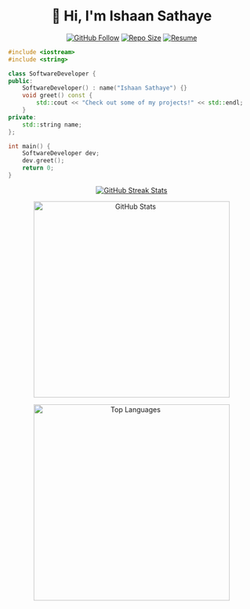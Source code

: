 <h1 align="center">👋 Hi, I'm Ishaan Sathaye</h1>

<p align="center">
  <a href="https://github.com/ishaansathaye"><img src="https://img.shields.io/github/followers/ishaansathaye?label=Follow&style=social&color=1DA1F2" alt="GitHub Follow"></a>
  <a href="https://github.com/ishaansathaye?tab=repositories"><img src="https://img.shields.io/github/repo-size/ishaansathaye/ishaansathaye?style=flat-square" alt="Repo Size"></a>
  <a href="https://ishaansathaye-resume.vercel.app"><img src="https://img.shields.io/badge/📄-Resume-blue?style=flat-square" alt="Resume"></a>
</p>

```cpp
#include <iostream>
#include <string>

class SoftwareDeveloper {
public:
    SoftwareDeveloper() : name("Ishaan Sathaye") {}
    void greet() const {
        std::cout << "Check out some of my projects!" << std::endl;
    }
private:
    std::string name;
};

int main() {
    SoftwareDeveloper dev;
    dev.greet();
    return 0;
}
```

<p align="center">
  <a href="https://github.com/ishaansathaye"><img src="https://streak-stats.demolab.com/?user=ishaansathaye&theme=dark&hide_border=true" alt="GitHub Streak Stats" /></a>
</p>
<p align="center">
  <img src="https://github-readme-stats.vercel.app/api?username=ishaansathaye&show_icons=true&theme=dark&hide_border=true" alt="GitHub Stats" width="400"/>
</p>
<p align="center">
  <img src="https://github-readme-stats.vercel.app/api/top-langs/?username=ishaansathaye&layout=compact&theme=dark&hide_border=true" alt="Top Languages" width="400"/>
</p>
